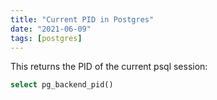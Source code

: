 ```yaml
---
title: "Current PID in Postgres"
date: "2021-06-09"
tags: [postgres]
---
```


This returns the PID of the current psql session:

```sql
select pg_backend_pid()
```
